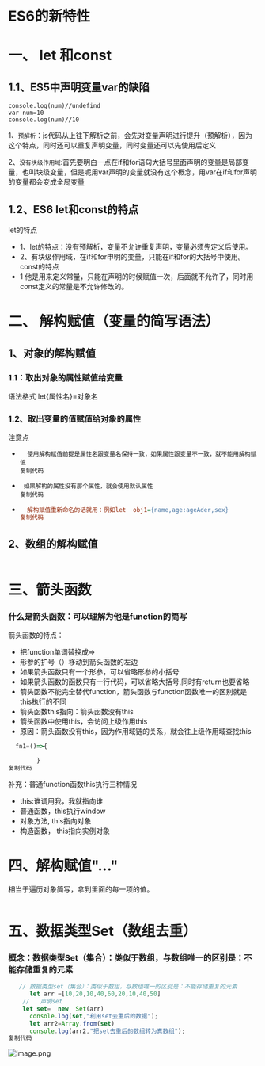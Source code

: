 #                                      ES6的新特性

# 一、 let 和const

## 1.1、ES5中声明变量var的缺陷 

```
console.log(num)//undefind
var num=10
console.log(num)//10
```

1、`预解析`：js代码从上往下解析之前，会先对变量声明进行提升（预解析），因为这个特点，同时还可以重复声明变量，同时变量还可以先使用后定义

2、`没有块级作用域`:首先要明白一点在if和for语句大括号里面声明的变量是局部变量，也叫块级变量，但是呢用var声明的变量就没有这个概念，用var在if和for声明的变量都会变成全局变量

## 1.2、ES6 let和const的特点

let的特点

- 1、let的特点：没有预解析，变量不允许重复声明，变量必须先定义后使用。
- 2、有块级作用域，在if和for申明的变量，只能在if和for的大括号中使用。 const的特点
- 1  他是用来定义常量，只能在声明的时候赋值一次，后面就不允许了，同时用const定义的常量是不允许修改的。

# 二、 解构赋值（变量的简写语法）

## 1、对象的解构赋值

### 1.1：取出对象的属性赋值给变量

语法格式 let{属性名}=对象名



### 1.2、取出变量的值赋值给对象的属性

注意点

- ```
    使用解构赋值前提是属性名跟变量名保持一致，如果属性跟变量不一致，就不能用解构赋值
  复制代码
  ```

- ```
   如果解构的属性没有那个属性，就会使用默认属性
  复制代码
  ```

- ```ini
    解构赋值重新命名的话就用：例如let  obj1={name,age:ageAder,sex}
  复制代码
  ```



## 2、数组的解构赋值



```js

```

# 三、箭头函数

### 什么是箭头函数：可以理解为他是function的简写

箭头函数的特点：

- 把function单词替换成=>
- 形参的扩号（）移动到箭头函数的左边
- 如果箭头函数只有一个形参，可以省略形参的小括号
- 如果箭头函数的函数只有一行代码，可以省略大括号,同时有return也要省略
- 箭头函数不能完全替代function，箭头函数与function函数唯一的区别就是this执行的不同
- 箭头函数this指向：箭头函数没有this
- 箭头函数中使用this，会访问上级作用this
- 原因：箭头函数没有this，因为作用域链的关系，就会往上级作用域查找this

```js
  fn1=()=>{

        }
复制代码
```

补充：普通function函数this执行三种情况

- this:谁调用我，我就指向谁
- 普通函数，this执行window
- 对象方法, this指向对象
- 构造函数， this指向实例对象

# 四、解构赋值"..."

相当于遍历对象简写，拿到里面的每一项的值。

```js

```

# 五、数据类型Set（数组去重）

### 概念：数据类型Set（集合）：类似于数组，与数组唯一的区别是：不能存储重复的元素

```js
   // 数据类型set（集合）：类似于数组，与数组唯一的区别是：不能存储重复的元素
      let arr =[10,20,10,40,60,20,10,40,50]  
    //   声明set
    let set=  new  Set(arr)
      console.log(set,"利用set去重后的数据");
      let arr2=Array.from(set)
      console.log(arr2,"把set去重后的数组转为真数组");
复制代码
```

![image.png](https://p9-juejin.byteimg.com/tos-cn-i-k3u1fbpfcp/4bd207fc57dd45e5aa2f03da5ba99a24~tplv-k3u1fbpfcp-zoom-in-crop-mark:4536:0:0:0.awebp?)





